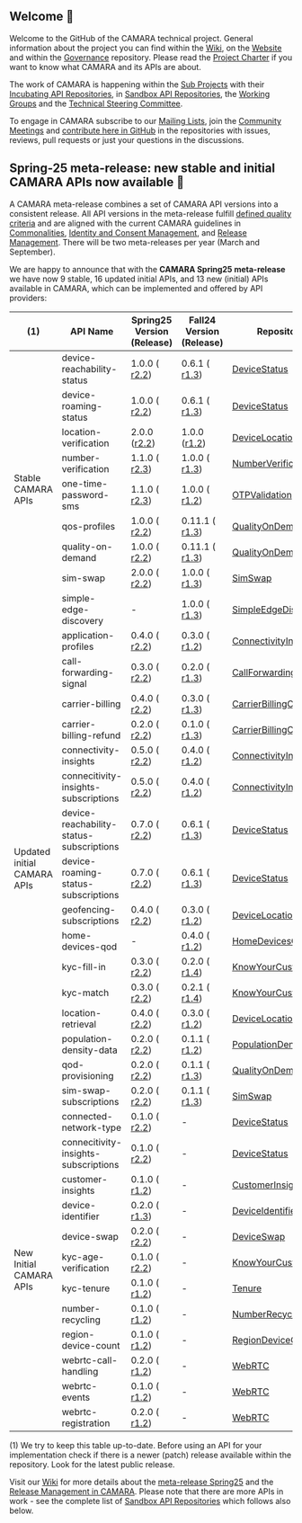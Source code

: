 ## Welcome 👋

Welcome to the GitHub of the CAMARA technical project. General information about the project you can find within the [Wiki](https://lf-camaraproject.atlassian.net/wiki/x/AgDe), on the [Website](https://camaraproject.org) and within the [Governance](https://github.com/camaraproject/Governance) repository. Please read the [Project Charter](https://github.com/camaraproject/Governance/blob/main/ProjectCharter.md) if you want to know what CAMARA and its APIs are about.

The work of CAMARA is happening within the [Sub Projects](https://lf-camaraproject.atlassian.net/wiki/x/NQ7e) with their [Incubating API Repositories](https://github.com/search?q=topic%3Aincubating-api-repository+org%3Acamaraproject&type=Repositories), in [Sandbox API Repositories](https://github.com/search?q=topic%3Asandbox-api-repository+org%3Acamaraproject&type=Repositories),
the [Working Groups](https://github.com/search?q=topic%3Aworkinggroup+org%3Acamaraproject&type=Repositories) and the [Technical Steering Committee](https://wiki.camaraproject.org/display/CAM/Technical+Steering+Committee).

To engage in CAMARA subscribe to our [Mailing Lists](https://lists.camaraproject.org/g/all/subgroups), join the [Community Meetings](https://zoom-lfx.platform.linuxfoundation.org/meetings/telcoapi?view=week) and
[contribute here in GitHub](https://github.com/camaraproject/Governance/blob/main/CONTRIBUTING.md) in the repositories with issues, reviews, pull requests or just your questions in the discussions.

## Spring-25 meta-release: new stable and initial CAMARA APIs now available 🚀

A CAMARA meta-release combines a set of CAMARA API versions into a consistent release. All API versions in the meta-release fulfill [defined quality criteria](https://github.com/camaraproject/ReleaseManagement/blob/main/documentation/API-Readiness-Checklist.md) and are aligned with the current CAMARA guidelines in [Commonalities](https://github.com/camaraproject/Commonalities), [Identity and Consent Management](https://github.com/camaraproject/IdentityAndConsentManagement), and [Release Management](https://github.com/camaraproject/ReleaseManagement). There will be two meta-releases per year (March and September).

We are happy to announce that with the **CAMARA Spring25 meta-release** we have now 9 stable, 16 updated initial APIs, and 13 new (initial) APIs available in CAMARA, which can be implemented and offered by API providers:

<!-- ![Overview of the 25 APIs within the CAMARA Fall24 meta-release](/profile/images/CAMARA_Meta-release_Fall24.png) -->

<table>
    <thead>
        <tr>
            <th>(1)</th>
            <th>API Name</th>
            <th>Spring25<br>Version (Release)</th>
            <th>Fall24<br>Version (Release)</th>
            <th>Repository</th>
        </tr>
    </thead>
    <tbody>
        <tr>
            <td rowspan=9>Stable<br>CAMARA APIs</td>
            <td>device-reachability-status</td>
            <td>1.0.0 ( <a href="https://github.com/camaraproject/DeviceStatus/releases/tag/r2.2">r2.2</a>)</td>
            <td>0.6.1 ( <a href="https://github.com/camaraproject/DeviceStatus/releases/tag/r1.3">r1.3</a>)</td>
            <td><a href="https://github.com/camaraproject/DeviceStatus">DeviceStatus</a></td>
        </tr>
        <tr>
            <td>device-roaming-status</td>
            <td>1.0.0 ( <a href="https://github.com/camaraproject/DeviceStatus/releases/tag/r2.2">r2.2</a>)</td>
            <td>0.6.1 ( <a href="https://github.com/camaraproject/DeviceStatus/releases/tag/r1.3">r1.3</a>)</td>
            <td><a href="https://github.com/camaraproject/DeviceStatus">DeviceStatus</a></td>
        </tr>
        <tr>
            <td>location-verification</td>
            <td>2.0.0 (<a href="https://github.com/camaraproject/DeviceLocation/releases/tag/r2.2">r2.2</a>)</td>
            <td>1.0.0 (<a href="https://github.com/camaraproject/DeviceLocation/releases/tag/r1.2">r1.2</a>)</td>
            <td><a href="https://github.com/camaraproject/DeviceLocation">DeviceLocation</a></td>
        </tr>
        <tr>
            <td>number-verification</td>
            <td>1.1.0 ( <a href="https://github.com/camaraproject/NumberVerification/releases/tag/r2.3">r2.3</a>)</td>
            <td>1.0.0 ( <a href="https://github.com/camaraproject/NumberVerification/releases/tag/r1.3">r1.3</a>)</td>
            <td><a href="https://github.com/camaraproject/NumberVerification">NumberVerification</a></td>
        </tr>
        <tr>
            <td>one-time-password-sms</td>
            <td>1.1.0 ( <a href="https://github.com/camaraproject/OTPValidation/releases/tag/r2.3">r2.3</a>)</td>
            <td>1.0.0 ( <a href="https://github.com/camaraproject/OTPValidation/releases/tag/r1.2">r1.2</a>)</td>
            <td><a href="https://github.com/camaraproject/OTPValidation">OTPValidation</a></td>
        </tr>
        <tr>
            <td>qos-profiles</td>
            <td>1.0.0 ( <a href="https://github.com/camaraproject/QualityOnDemand/releases/tag/r2.2">r2.2</a>)</td>
            <td>0.11.1 ( <a href="https://github.com/camaraproject/QualityOnDemand/releases/tag/r1.3">r1.3</a>)</td>
            <td><a href="https://github.com/camaraproject/QualityOnDemand">QualityOnDemand</a></td>
        </tr>
        <tr>
            <td>quality-on-demand</td>
            <td>1.0.0 ( <a href="https://github.com/camaraproject/QualityOnDemand/releases/tag/r2.2">r2.2</a>)</td>
            <td>0.11.1 ( <a href="https://github.com/camaraproject/QualityOnDemand/releases/tag/r1.3">r1.3</a>)</td>
            <td><a href="https://github.com/camaraproject/QualityOnDemand">QualityOnDemand</a></td>
        </tr>
        <tr>
            <td>sim-swap</td>
            <td>2.0.0 ( <a href="https://github.com/camaraproject/SimSwap/releases/tag/r2.2">r2.2</a>)</td>
            <td>1.0.0 ( <a href="https://github.com/camaraproject/SimSwap/releases/tag/r1.3">r1.3</a>)</td>
            <td><a href="https://github.com/camaraproject/SimSwap">SimSwap</a></td>
        </tr>
        <tr>
            <td>simple-edge-discovery</td>
            <td>-</td>
            <td>1.0.0 ( <a href="https://github.com/camaraproject/SimpleEdgeDiscovery/releases/tag/r1.3">r1.3</a>)</td>
            <td><a href="https://github.com/camaraproject/SimpleEdgeDiscovery">SimpleEdgeDiscovery</a></td>
        </tr>
        <tr>
            <td rowspan=16>Updated initial<br>CAMARA APIs</td>
            <td>application-profiles</td>
            <td>0.4.0 ( <a href="https://github.com/camaraproject/ConnectivityInsights/releases/tag/r2.2">r2.2</a>)</td>
            <td>0.3.0 ( <a href="https://github.com/camaraproject/ConnectivityInsights/releases/tag/r1.2">r1.2</a>)</td>
            <td><a href="https://github.com/camaraproject/ConnectivityInsights">ConnectivityInsights</a></td>
        </tr>
        <tr>
            <td>call-forwarding-signal</td>
            <td>0.3.0 ( <a href="https://github.com/camaraproject/CallForwardingSignal/releases/tag/r2.2">r2.2</a>)</td>
            <td>0.2.0 ( <a href="https://github.com/camaraproject/CallForwardingSignal/releases/tag/r1.3">r1.3</a>)</td>
            <td><a href="https://github.com/camaraproject/CallForwardingSignal">CallForwardingSignal</a></td>
        </tr>
        <tr>
            <td>carrier-billing</td>
            <td>0.4.0 ( <a href="https://github.com/camaraproject/CarrierBillingCheckOut/releases/tag/r2.2">r2.2</a>)</td>
            <td>0.3.0 ( <a href="https://github.com/camaraproject/CarrierBillingCheckOut/releases/tag/r1.3">r1.3</a>)</td>
            <td><a href="https://github.com/camaraproject/CarrierBillingCheckOut">CarrierBillingCheckOut</a></td>
        </tr>
        <tr>
            <td>carrier-billing-refund</td>
            <td>0.2.0 ( <a href="https://github.com/camaraproject/CarrierBillingCheckOut/releases/tag/r2.2">r2.2</a>)</td>
            <td>0.1.0 ( <a href="https://github.com/camaraproject/CarrierBillingCheckOut/releases/tag/r1.3">r1.3</a>)</td>
            <td><a href="https://github.com/camaraproject/CarrierBillingCheckOut">CarrierBillingCheckOut</a></td>
        </tr>
        <tr>
            <td>connectivity-insights</td>
            <td>0.5.0 ( <a href="https://github.com/camaraproject/ConnectivityInsights/releases/tag/r2.2">r2.2</a>)</td>
            <td>0.4.0 ( <a href="https://github.com/camaraproject/ConnectivityInsights/releases/tag/r1.2">r1.2</a>)</td>
            <td><a href="https://github.com/camaraproject/ConnectivityInsights">ConnectivityInsights</a></td>
        </tr>
        <tr>
            <td>connecitivity-insights-subscriptions</td>
            <td>0.5.0 ( <a href="https://github.com/camaraproject/ConnectivityInsights/releases/tag/r2.2">r2.2</a>)</td>
            <td>0.4.0 ( <a href="https://github.com/camaraproject/ConnectivityInsights/releases/tag/r1.2">r1.2</a>)</td>
            <td><a href="https://github.com/camaraproject/ConnectivityInsights">ConnectivityInsights</a></td>
        </tr>
        <tr>
            <td>device-reachability-status-subscriptions</td>
            <td>0.7.0 ( <a href="https://github.com/camaraproject/DeviceStatus/releases/tag/r2.2">r2.2</a>)</td>
            <td>0.6.1 ( <a href="https://github.com/camaraproject/DeviceStatus/releases/tag/r1.3">r1.3</a>)</td>
            <td><a href="https://github.com/camaraproject/DeviceStatus">DeviceStatus</a></td>
        </tr>
        <tr>
            <td>device-roaming-status-subscriptions</td>
            <td>0.7.0 ( <a href="https://github.com/camaraproject/DeviceStatus/releases/tag/r1.3">r2.2</a>)</td>
            <td>0.6.1 ( <a href="https://github.com/camaraproject/DeviceStatus/releases/tag/r1.3">r1.3</a>)</td>
            <td><a href="https://github.com/camaraproject/DeviceStatus">DeviceStatus</a></td>
        </tr>
        <tr>
            <td>geofencing-subscriptions</td>
            <td>0.4.0 ( <a href="https://github.com/camaraproject/DeviceLocation/releases/tag/r2.2">r2.2</a>)</td>
            <td>0.3.0 ( <a href="https://github.com/camaraproject/DeviceLocation/releases/tag/r1.2">r1.2</a>)</td>
            <td><a href="https://github.com/camaraproject/DeviceLocation ">DeviceLocation</a></td>
        </tr>
        <tr>
            <td>home-devices-qod</td>
            <td>-</td>
            <td>0.4.0 ( <a href="https://github.com/camaraproject/HomeDevicesQoD/releases/tag/r1.2">r1.2</a>)</td>
            <td><a href="https://github.com/camaraproject/HomeDevicesQoD">HomeDevicesQoD</a></td>
        </tr>
        <tr>
            <td>kyc-fill-in</td>
            <td>0.3.0 ( <a href="https://github.com/camaraproject/KnowYourCustomer/releases/tag/r2.2">r2.2</a>)</td>
            <td>0.2.0 ( <a href="https://github.com/camaraproject/KnowYourCustomer/releases/tag/r1.4">r1.4</a>)</td>
            <td><a href="https://github.com/camaraproject/KnowYourCustomer">KnowYourCustomer</a></td>
        </tr>
        <tr>
            <td>kyc-match</td>
            <td>0.3.0 ( <a href="https://github.com/camaraproject/KnowYourCustomer/releases/tag/r2.2">r2.2</a>)</td>
            <td>0.2.1 ( <a href="https://github.com/camaraproject/KnowYourCustomer/releases/tag/r1.4">r1.4</a>)</td>
            <td><a href="https://github.com/camaraproject/KnowYourCustomer">KnowYourCustomer</a></td>
        </tr>
        <tr>
            <td>location-retrieval</td>
            <td>0.4.0 ( <a href="https://github.com/camaraproject/DeviceLocation/releases/tag/r2.2">r2.2</a>)</td>
            <td>0.3.0 ( <a href="https://github.com/camaraproject/DeviceLocation/releases/tag/r1.2">r1.2</a>)</td>
            <td><a href="https://github.com/camaraproject/DeviceLocation">DeviceLocation</a></td>
        </tr>
        <tr>
            <td>population-density-data</td>
            <td>0.2.0 ( <a href="https://github.com/camaraproject/PopulationDensityData/releases/tag/r2.2">r2.2</a>)</td>
            <td>0.1.1 ( <a href="https://github.com/camaraproject/PopulationDensityData/releases/tag/r1.2">r1.2</a>)</td>
            <td><a href="https://github.com/camaraproject/PopulationDensityData">PopulationDensityData</a></td>
        </tr>
        <tr>
            <td>qod-provisioning</td>
            <td>0.2.0 ( <a href="https://github.com/camaraproject/QualityOnDemand/releases/tag/r2.2">r2.2</a>)</td>
            <td>0.1.1 ( <a href="https://github.com/camaraproject/QualityOnDemand/releases/tag/r1.3">r1.3</a>)</td>
            <td><a href="https://github.com/camaraproject/QualityOnDemand">QualityOnDemand</a></td>
        </tr>
        <tr>
            <td>sim-swap-subscriptions</td>
            <td>0.2.0 ( <a href="https://github.com/camaraproject/SimSwap/releases/tag/r1.3">r2.2</a>)</td>
            <td>0.1.1 ( <a href="https://github.com/camaraproject/SimSwap/releases/tag/r1.3">r1.3</a>)</td>
            <td><a href="https://github.com/camaraproject/SimSwap">SimSwap </a></td>
        </tr>
        <tr>
            <td rowspan=12>New Initial<br>CAMARA APIs</td>
            <td>connected-network-type</td>
            <td>0.1.0 ( <a href="https://github.com/camaraproject/DeviceStatus/releases/tag/r2.2">r2.2</a>)</td>
            <td>-</td>
            <td><a href="https://github.com/camaraproject/DeviceStatus">DeviceStatus</a></td>
        </tr>
        <tr>
            <td>connecitivity-insights-subscriptions</td>
            <td>0.1.0 ( <a href="https://github.com/camaraproject/DeviceStatus/releases/tag/r2.2">r2.2</a>)</td>
            <td>-</td>
            <td><a href="https://github.com/camaraproject/DeviceStatus">DeviceStatus</a></td>
        </tr>
        <tr>
            <td>customer-insights</td>
            <td>0.1.0 ( <a href="https://github.com/camaraproject/CustomerInsights/releases/tag/r1.2">r1.2</a>)</td>
            <td>-</td>
            <td><a href="https://github.com/camaraproject/CustomerInsights">CustomerInsights</a></td>
        </tr>
        <tr>
            <td>device-identifier</td>
            <td>0.2.0 ( <a href="https://github.com/camaraproject/DeviceIdentifier/releases/tag/r1.3">r1.3</a>)</td>
            <td>-</td>
            <td><a href="https://github.com/camaraproject/DeviceIdentifier">DeviceIdentifier</a></td>
        </tr>
        <tr>
            <td>device-swap</td>
            <td>0.2.0 ( <a href="https://github.com/camaraproject/DeviceSwap/releases/tag/r2.2">r2.2</a>)</td>
            <td>-</td>
            <td><a href="https://github.com/camaraproject/DeviceSwap">DeviceSwap</a></td>
        </tr>
        <tr>
            <td>kyc-age-verification</td>
            <td>0.1.0 ( <a href="https://github.com/camaraproject/KnowYourCustomer/releases/tag/r2.2">r2.2</a>)</td>
            <td>-</td>
            <td><a href="https://github.com/camaraproject/KnowYourCustomer">KnowYourCustomer</a></td>
        </tr>
        <tr>
            <td>kyc-tenure</td>
            <td>0.1.0 ( <a href="https://github.com/camaraproject/Tenure/releases/tag/r1.2">r1.2</a>)</td>
            <td>-</td>
            <td><a href="https://github.com/camaraproject/Tenure">Tenure</a></td>
        </tr>
        <tr>
            <td>number-recycling</td>
            <td>0.1.0 ( <a href="https://github.com/camaraproject/NumberRecycling/releases/tag/r1.2">r1.2</a>)</td>
            <td>-</td>
            <td><a href="https://github.com/camaraproject/NumberRecycling">NumberRecycling</a></td>
        </tr>
        <tr>
            <td>region-device-count</td>
            <td>0.1.0 ( <a href="https://github.com/camaraproject/RegionDeviceCount/releases/tag/r1.2">r1.2</a>)</td>
            <td>-</td>
            <td><a href="https://github.com/camaraproject/RegionDeviceCount">RegionDeviceCount</a></td>
        </tr>
        <tr>
            <td>webrtc-call-handling</td>
            <td>0.2.0 ( <a href="https://github.com/camaraproject/WebRTC/releases/tag/r1.2">r1.2</a>)</td>
            <td>-</td>
            <td><a href="https://github.com/camaraproject/WebRTC">WebRTC</a></td>
        </tr>
        <tr>
            <td>webrtc-events</td>
            <td>0.1.0 ( <a href="https://github.com/camaraproject/WebRTC/releases/tag/r1.2">r1.2</a>)</td>
            <td>-</td>
            <td><a href="https://github.com/camaraproject/WebRTC">WebRTC</a></td>
        </tr>
        <tr>
            <td>webrtc-registration</td>
            <td>0.2.0 ( <a href="https://github.com/camaraproject/WebRTC/releases/tag/r1.2">r1.2</a>)</td>
            <td>-</td>
            <td><a href="https://github.com/camaraproject/WebRTC">WebRTC</a></td>
        </tr>
    </tbody>
</table>

(1) We try to keep this table up-to-date. Before using an API for your implementation check if there is a newer (patch) release available within the repository. Look for the latest public release.

Visit our [Wiki](https://lf-camaraproject.atlassian.net/wiki/spaces/CAM/overview?mode=global) for more details about the [meta-release Spring25](https://lf-camaraproject.atlassian.net/wiki/x/US7e) and the [Release Management in CAMARA](https://lf-camaraproject.atlassian.net/wiki/x/US7e). Please note that there are more APIs in work - see the complete list of [Sandbox API Repositories](https://github.com/search?q=topic%3Asandbox-api-repository+org%3Acamaraproject&type=Repositories) which follows also below.
